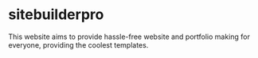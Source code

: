 # sitebuilderpro
This website aims to provide hassle-free website and portfolio making for everyone, providing the coolest templates.
